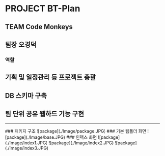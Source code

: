 PROJECT BT-Plan
================
TEAM Code Monkeys
------------
## 팀장 오경덕
### 역할
## 기획 및 일정관리 등 프로젝트 총괄
## DB 스키마 구축
## 팀 단위 공유 웹하드 기능 구현
<hr>
### 패키지 구조
![package](./Image/package.JPG)
### 기본 웹폴더 화면
![package](./Image/base.JPG)
### 인덱스 화면
![package](./Image/index1.JPG)
![package](./Image/index2.JPG)
![package](./Image/index3.JPG)
